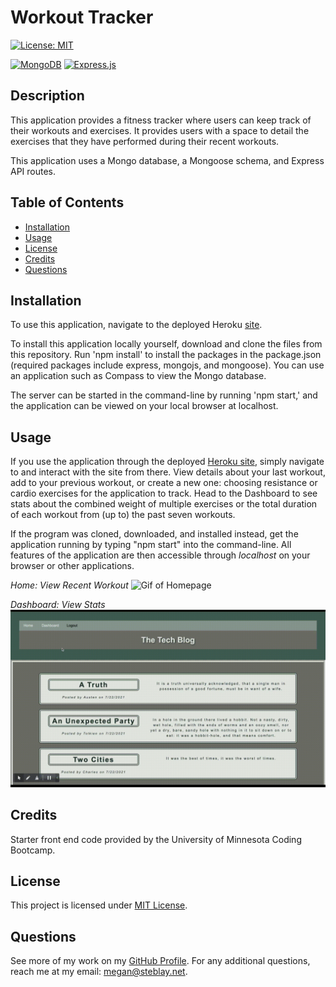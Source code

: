 # Workout Tracker

[![License: MIT](https://img.shields.io/badge/License-MIT-yellow.svg)](https://opensource.org/licenses/MIT)

[![MongoDB](https://img.shields.io/badge/MongoDB-4EA94B?style=for-the-badge&logo=mongodb&logoColor=white)](https://www.mongodb.com/) [![Express.js](https://img.shields.io/badge/express.js-%23404d59.svg?style=for-the-badge&logo=express&logoColor=%2361DAFB)](https://expressjs.com/)

## Description

This application provides a fitness tracker where users can keep track of their workouts and exercises. It provides users with a space to detail the exercises that they have performed during their recent workouts.

This application uses a Mongo database, a Mongoose schema, and Express API routes.

## Table of Contents

- [Installation](#installation)
- [Usage](#usage)
- [License](#license)
- [Credits](#credits)
- [Questions](#questions)

## Installation

To use this application, navigate to the deployed Heroku [site](https://fierce-chamber-95866.herokuapp.com/).

To install this application locally yourself, download and clone the files from this repository. Run 'npm install' to install the packages in the package.json (required packages include express, mongojs, and mongoose). You can use an application such as Compass to view the Mongo database.

The server can be started in the command-line by running 'npm start,' and the application can be viewed on your local browser at localhost.

## Usage

If you use the application through the deployed [Heroku site](https://fierce-chamber-95866.herokuapp.com/), simply navigate to and interact with the site from there. View details about your last workout, add to your previous workout, or create a new one: choosing resistance or cardio exercises for the application to track. Head to the Dashboard to see stats about the combined weight of multiple exercises or the total duration of each workout from (up to) the past seven workouts.

If the program was cloned, downloaded, and installed instead, get the application running by typing "npm start" into the command-line. All features of the application are then accessible through _localhost_ on your browser or other applications.

_Home: View Recent Workout_
![Gif of Homepage](https://github.com/msteblu/TechBlog/blob/main/public/assets/Comments.gif)

_Dashboard: View Stats_
![Gif of Dashboard](https://github.com/msteblu/TechBlog/blob/main/public/assets/Dashboard.gif)

## Credits

Starter front end code provided by the University of Minnesota Coding Bootcamp.

## License

This project is licensed under [MIT License](https://opensource.org/licenses/MIT).

## Questions

See more of my work on my [GitHub Profile](https://github.com/msteblu/).
For any additional questions, reach me at my email: megan@steblay.net.
